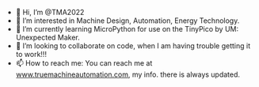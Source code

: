 - 👋 Hi, I’m @TMA2022
- 👀 I’m interested in Machine Design, Automation, Energy Technology.
- 🌱 I’m currently learning MicroPython for use on the TinyPico by UM: Unexpected Maker.
- 💞️ I’m looking to collaborate on code, when I am having trouble getting it to work!!!
- 📫 How to reach me:  You can reach me at www.truemachineautomation.com, my info. there is always updated.

<!---
TMA2022/TMA2022 is a ✨ special ✨ repository because its `README.md` (this file) appears on your GitHub profile.
You can click the Preview link to take a look at your changes.
--->
